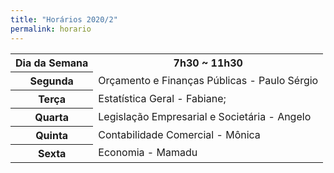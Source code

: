 ```yaml
---
title: "Horários 2020/2"
permalink: horario
---
```


<table style="width:100%">
  <tr>
    <th>Dia da Semana</th>
    <th>7h30 ~ 11h30</th>
  </tr>
  <tr>
    <th>Segunda</th>
    <td>Orçamento e Finanças Públicas - Paulo Sérgio</td>
  </tr>
  <tr>
    <th>Terça</th>
    <td>Estatística Geral - Fabiane;</td>
  </tr>
  <tr>
    <th>Quarta</th>
    <td>Legislação Empresarial e Societária - Angelo</td>
  </tr>
    <tr>
    <th>Quinta</th>
    <td>Contabilidade Comercial - Mônica</td>
  </tr>
    <tr>
    <th>Sexta</th>
    <td>Economia - Mamadu</td>
  </tr>
</table>
